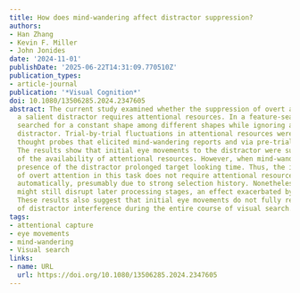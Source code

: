 ```yaml
---
title: How does mind-wandering affect distractor suppression?
authors:
- Han Zhang
- Kevin F. Miller
- John Jonides
date: '2024-11-01'
publishDate: '2025-06-22T14:31:09.770510Z'
publication_types:
- article-journal
publication: '*Visual Cognition*'
doi: 10.1080/13506285.2024.2347605
abstract: The current study examined whether the suppression of overt attention to
  a salient distractor requires attentional resources. In a feature-search task, participants
  searched for a constant shape among different shapes while ignoring a uniquely coloured
  distractor. Trial-by-trial fluctuations in attentional resources were assessed via
  thought probes that elicited mind-wandering reports and via pre-trial pupil sizes.
  The results show that initial eye movements to the distractor were suppressed regardless
  of the availability of attentional resources. However, when mind-wandering, the
  presence of the distractor prolonged target looking time. Thus, the initial deployment
  of overt attention in this task does not require attentional resources and can proceed
  automatically, presumably due to strong selection history. Nonetheless, the distractor
  might still disrupt later processing stages, an effect exacerbated by mind-wandering.
  These results also suggest that initial eye movements do not fully reflect the extent
  of distractor interference during the entire course of visual search.
tags:
- attentional capture
- eye movements
- mind-wandering
- Visual search
links:
- name: URL
  url: https://doi.org/10.1080/13506285.2024.2347605
---
```

